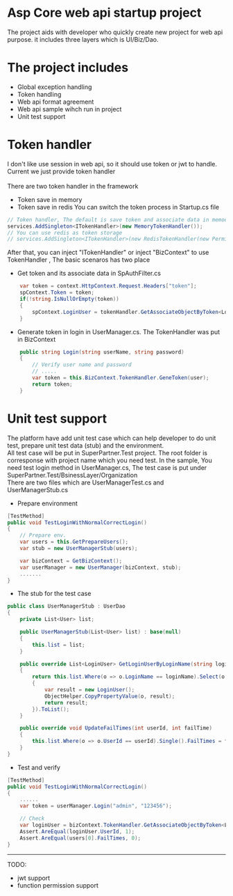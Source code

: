 # Asp Core web api startup project
The project aids with developer who quickly create new project for web api purpose. it includes three layers which is UI/Biz/Dao.

# The project includes
- Global exception handling
- Token handling
- Web api format agreement
- Web api sample wihch run in project
- Unit test support

# Token handler
I don't like use session in web api, so it should use token or jwt to handle. Current we just provide token handler    
<br>
There are two token handler in the framework
- Token save in memory
- Token save in redis
You can switch the token process in Startup.cs file
```c#
// Token handler, The default is save token and associate data in memoery.
services.AddSingleton<ITokenHandler>(new MemoryTokenHandler());
// You can use redis as token storage
// services.AddSingleton<ITokenHandler>(new RedisTokenHandler(new PermissionRedisHelper(settingModel.PermissionRedis, settingModel.RedisPrefix), "token"));
```
After that, you can inject "ITokenHandler" or inject "BizContext" to use TokenHandler , The basic scenaros has two place
- Get token and its associate data in SpAuthFilter.cs
```c#
	var token = context.HttpContext.Request.Headers["token"];
	spContext.Token = token;
	if(!string.IsNullOrEmpty(token))
	{
		spContext.LoginUser = tokenHandler.GetAssociateObjectByToken<LoginUser>(token);
	}
```
- Generate token in login in UserManager.cs. The TokenHandler was put in BizContext
```c#
    public string Login(string userName, string password)
    {
        // Verify user name and password
        // .....
        var token = this.BizContext.TokenHandler.GeneToken(user);
        return token;
    }
```

# Unit test support
The platform have add unit test case which can help developer to do unit test, prepare unit test data (stub) and the environment.  
All test case will be put in SuperPartner.Test project. The root folder is corresponse with project name which you need test.
In the sample, You need test login method in UserManager.cs, The test case is put under SuperPartner.Test/BsinessLayer/Organization  
There are two files which are UserManagerTest.cs and UserManagerStub.cs
- Prepare environment
```c#
[TestMethod]
public void TestLoginWithNormalCorrectLogin()
{
    // Prepare env.
    var users = this.GetPrepareUsers();
    var stub = new UserManagerStub(users);

    var bizContext = GetBizContext();
    var userManager = new UserManager(bizContext, stub);
    .......
}
```
- The stub for the test case
```c#
public class UserManagerStub : UserDao
{
    private List<User> list;

    public UserManagerStub(List<User> list) : base(null)
    {
        this.list = list;
    }

    public override List<LoginUser> GetLoginUserByLoginName(string loginName)
    {
        return this.list.Where(o => o.LoginName == loginName).Select(o =>
        {
            var result = new LoginUser();
            ObjectHelper.CopyPropertyValue(o, result);
            return result;
        }).ToList();
    }

    public override void UpdateFailTimes(int userId, int failTime)
    {
        this.list.Where(o => o.UserId == userId).Single().FailTimes = failTime;
    }
}
```
- Test and verify
```c#
[TestMethod]
public void TestLoginWithNormalCorrectLogin()
{
    ......
    var token = userManager.Login("admin", "123456");

    // Check
    var loginUser = bizContext.TokenHandler.GetAssociateObjectByToken<LoginUser>(token);
    Assert.AreEqual(loginUser.UserId, 1);
    Assert.AreEqual(users[0].FailTimes, 0);
}
```

****
TODO:
- jwt support
- function permission support
